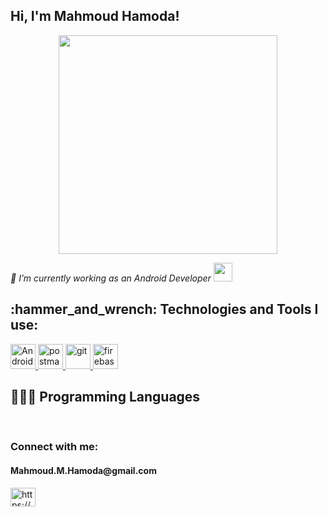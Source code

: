 <h2> Hi, I'm Mahmoud Hamoda! </h2>
<p style="text-align:center;"> <img align='center' src="https://simplepassivecashflow.com/wp-content/uploads/2017/11/Work-Fun.gif" width="350"></p>
<p><em> 🔭 I’m currently working as an Android Developer <img src="https://media.giphy.com/media/WUlplcMpOCEmTGBtBW/giphy.gif" width="30"> </em></p>
<h2 align="left">:hammer_and_wrench: Technologies and Tools I use:</h2>
<p align="left">
	<a href="https://developer.android.com/studio"      target="_blank" rel="noreferrer"> <img src="https://img.icons8.com/?size=512&id=1LAX3PYMg2iA&format=png" alt="Android Studio"    width="40" height="40"/> </a>
	<a href="https://postman.com"                     target="_blank" rel="noreferrer"> <img src="https://www.vectorlogo.zone/logos/getpostman/getpostman-icon.svg"            alt="postman"  width="40" height="40"/> </a>
	<a href="https://git-scm.com/"                    target="_blank" rel="noreferrer"> <img src="https://www.vectorlogo.zone/logos/git-scm/git-scm-icon.svg"                  alt="git"      width="40"  height="40"/> </a> 
	<a href="https://firebase.google.com/"            target="_blank" rel="noreferrer"> <img src="https://www.vectorlogo.zone/logos/firebase/firebase-icon.svg"                alt="firebase" width="40" height="40"/> </a>
</p>
<h2 align="left">👨🏻‍💻 Programming Languages </h2>
<br>
<h3 align="left">Connect with me:</h3>
<p align="left">
	<h4>Mahmoud.M.Hamoda@gmail.com</h4>
	<a href="https://linkedin.com/in/abdulrahman-alaa-/" target="blank"> <img align="center" src="https://raw.githubusercontent.com/rahuldkjain/github-profile-readme-generator/master/src/images/icons/Social/linked-in-alt.svg" alt="https://www.linkedin.com/in/hamoda1996/" height="30" width="40" /></a>
<!-- 	<a href="" target="blank"> <img align="center" src="" alt="" height="40" width="40" /></a> -->


</p>

